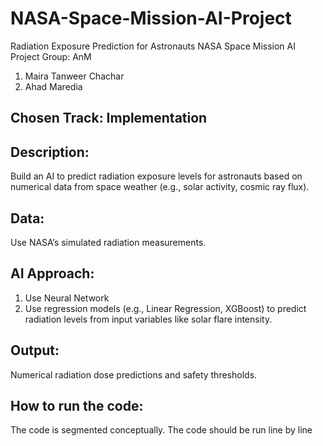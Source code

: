# NASA-Space-Mission-AI-Project
Radiation Exposure Prediction for Astronauts
NASA Space Mission AI Project
Group: AnM
1. Maira Tanweer Chachar
2. Ahad Maredia
## Chosen Track: Implementation 
## Description: 
Build an AI to predict radiation exposure levels for astronauts based on numerical data from space weather (e.g., solar activity, cosmic ray flux).
## Data: 
Use NASA’s simulated radiation measurements.
## AI Approach: 
1. Use Neural Network
2. Use regression models (e.g., Linear Regression, XGBoost) to predict radiation levels from input variables like solar flare intensity.
## Output: 
Numerical radiation dose predictions and safety thresholds.
## How to run the code:
The code is segmented conceptually. 
The code should be run line by line
